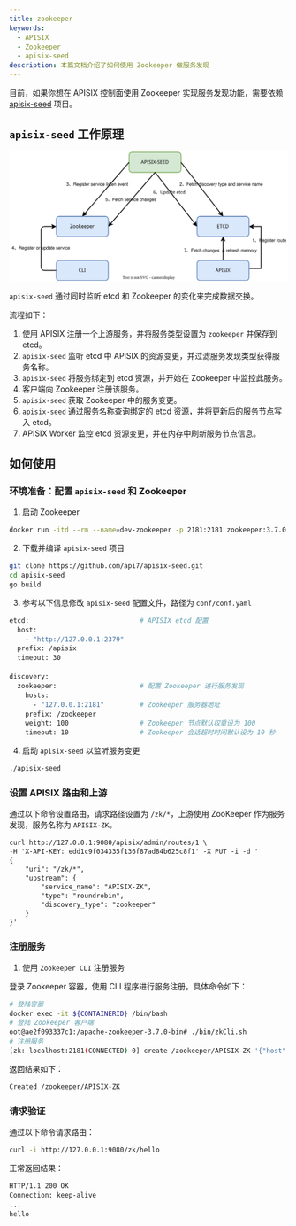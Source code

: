 ```yaml
---
title: zookeeper
keywords:
  - APISIX
  - Zookeeper
  - apisix-seed
description: 本篇文档介绍了如何使用 Zookeeper 做服务发现
---
```


<!--
#
# Licensed to the Apache Software Foundation (ASF) under one or more
# contributor license agreements.  See the NOTICE file distributed with
# this work for additional information regarding copyright ownership.
# The ASF licenses this file to You under the Apache License, Version 2.0
# (the "License"); you may not use this file except in compliance with
# the License.  You may obtain a copy of the License at
#
#     http://www.apache.org/licenses/LICENSE-2.0
#
# Unless required by applicable law or agreed to in writing, software
# distributed under the License is distributed on an "AS IS" BASIS,
# WITHOUT WARRANTIES OR CONDITIONS OF ANY KIND, either express or implied.
# See the License for the specific language governing permissions and
# limitations under the License.
#
-->

目前，如果你想在 APISIX 控制面使用 Zookeeper 实现服务发现功能，需要依赖 [apisix-seed](https://github.com/api7/apisix-seed) 项目。

## `apisix-seed` 工作原理

![APISIX-SEED](../../../assets/images/apisix-seed.svg)

`apisix-seed` 通过同时监听 etcd 和 Zookeeper 的变化来完成数据交换。

流程如下：

1. 使用 APISIX 注册一个上游服务，并将服务类型设置为 `zookeeper` 并保存到 etcd。
2. `apisix-seed` 监听 etcd 中 APISIX 的资源变更，并过滤服务发现类型获得服务名称。
3. `apisix-seed` 将服务绑定到 etcd 资源，并开始在 Zookeeper 中监控此服务。
4. 客户端向 Zookeeper 注册该服务。
5. `apisix-seed` 获取 Zookeeper 中的服务变更。
6. `apisix-seed` 通过服务名称查询绑定的 etcd 资源，并将更新后的服务节点写入 etcd。
7. APISIX Worker 监控 etcd 资源变更，并在内存中刷新服务节点信息。

## 如何使用

### 环境准备：配置 `apisix-seed` 和 Zookeeper

1. 启动 Zookeeper

```bash
docker run -itd --rm --name=dev-zookeeper -p 2181:2181 zookeeper:3.7.0
```

2. 下载并编译 `apisix-seed` 项目

```bash
git clone https://github.com/api7/apisix-seed.git
cd apisix-seed
go build
```

3. 参考以下信息修改 `apisix-seed` 配置文件，路径为 `conf/conf.yaml`

```bash
etcd:                            # APISIX etcd 配置
  host:
    - "http://127.0.0.1:2379"
  prefix: /apisix
  timeout: 30

discovery:
  zookeeper:                     # 配置 Zookeeper 进行服务发现
    hosts:
      - "127.0.0.1:2181"         # Zookeeper 服务器地址
    prefix: /zookeeper
    weight: 100                  # Zookeeper 节点默认权重设为 100
    timeout: 10                  # Zookeeper 会话超时时间默认设为 10 秒
```

4. 启动 `apisix-seed` 以监听服务变更

```bash
./apisix-seed
```

### 设置 APISIX 路由和上游

通过以下命令设置路由，请求路径设置为 `/zk/*`，上游使用 ZooKeeper 作为服务发现，服务名称为 `APISIX-ZK`。

```shell
curl http://127.0.0.1:9080/apisix/admin/routes/1 \
-H 'X-API-KEY: edd1c9f034335f136f87ad84b625c8f1' -X PUT -i -d '
{
    "uri": "/zk/*",
    "upstream": {
        "service_name": "APISIX-ZK",
        "type": "roundrobin",
        "discovery_type": "zookeeper"
    }
}'
```

### 注册服务

1. 使用 `Zookeeper CLI` 注册服务

登录 Zookeeper 容器，使用 CLI 程序进行服务注册。具体命令如下：

```bash
# 登陆容器
docker exec -it ${CONTAINERID} /bin/bash
# 登陆 Zookeeper 客户端
oot@ae2f093337c1:/apache-zookeeper-3.7.0-bin# ./bin/zkCli.sh
# 注册服务
[zk: localhost:2181(CONNECTED) 0] create /zookeeper/APISIX-ZK '{"host":"127.0.0.1","port":1980,"weight":100}'
```

返回结果如下：

```bash
Created /zookeeper/APISIX-ZK
```

### 请求验证

通过以下命令请求路由：

```bash
curl -i http://127.0.0.1:9080/zk/hello
```

正常返回结果：

```bash
HTTP/1.1 200 OK
Connection: keep-alive
...
hello
```
